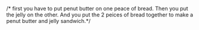 /* first you have to put penut butter on one peace of bread. Then you put the jelly on the other. And you put the 2 peices of bread together to make a penut butter and jelly sandwich.*/